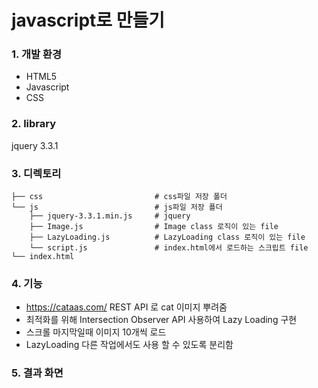 # javascript로  만들기

### 1. 개발 환경
- HTML5   
- Javascript
- CSS

### 2. library
jquery	3.3.1

### 3. 디렉토리     
    ├── css                         # css파일 저장 폴더     
    └── js                          # js파일 저장 푤더       
        ├── jquery-3.3.1.min.js     # jquery     
        ├── Image.js                # Image class 로직이 있는 file      
        ├── LazyLoading.js          # LazyLoading class 로직이 있는 file      
        └── script.js               # index.html에서 로드하는 스크립트 file      
    └── index.html                     
    
### 4. 기능 
- https://cataas.com/ REST API 로 cat 이미지 뿌려줌 
- 최적화를 위해 Intersection Observer API 사용하여 Lazy Loading 구현 
- 스크롤 마지막일때 이미지 10개씩 로드 
- LazyLoading 다른 작업에서도 사용 할 수 있도록 분리함  

### 5. 결과 화면

